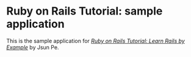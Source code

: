 # Ruby on Rails Tutorial: sample application
This is the sample application for
[*Ruby on Rails Tutorial: Learn Rails by Example*](http://railstutorial.org/)
by Jsun Pe.